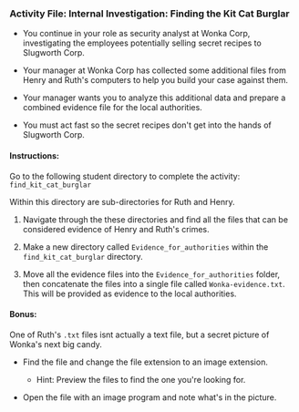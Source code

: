 ### Activity File: Internal Investigation: Finding the Kit Cat Burglar

- You continue in your role as security analyst at Wonka Corp, investigating the employees potentially selling secret recipes to Slugworth Corp.

- Your manager at Wonka Corp has collected some additional files from Henry and Ruth's computers to help you build your case against them.

- Your manager wants you to analyze this additional data and prepare a combined evidence file for the local authorities.

- You must act fast so the secret recipes don't get into the hands of Slugworth Corp.

#### Instructions: 
   
Go to the following student directory to complete the activity: `find_kit_cat_burglar`

Within this directory are sub-directories for Ruth and Henry.
  1.  Navigate through the these directories and find all the files that can be considered evidence of Henry and Ruth's crimes. 

2. Make a new directory called `Evidence_for_authorities` within the `find_kit_cat_burglar` directory. 

3.  Move all the evidence files into the `Evidence_for_authorities` folder, then concatenate the files into a single file called `Wonka-evidence.txt`. This will be provided as evidence to the local authorities.

#### Bonus:
One of Ruth's `.txt` files isnt actually a text file, but a secret picture of Wonka's next big candy.  

- Find the file and change the file extension to an image extension. 

  - Hint: Preview the files to find the one you're looking for. 

- Open the file with an image program and note what's in the picture. 
